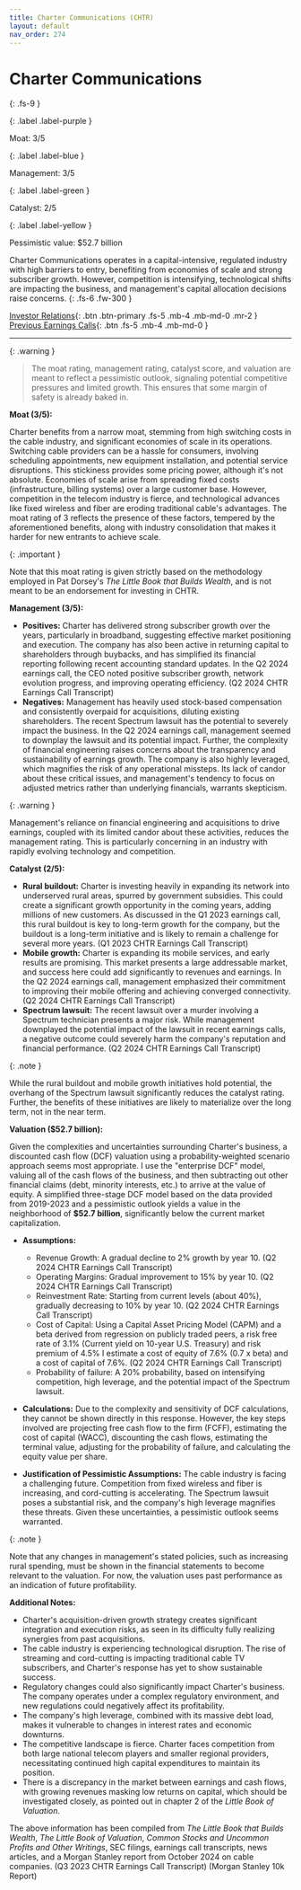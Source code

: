 ```yaml
---
title: Charter Communications (CHTR)
layout: default
nav_order: 274
---
```


# Charter Communications
{: .fs-9 }

{: .label .label-purple }

Moat: 3/5

{: .label .label-blue }

Management: 3/5

{: .label .label-green }

Catalyst: 2/5

{: .label .label-yellow }

Pessimistic value: $52.7 billion

Charter Communications operates in a capital-intensive, regulated industry with high barriers to entry, benefiting from economies of scale and strong subscriber growth. However, competition is intensifying, technological shifts are impacting the business, and management's capital allocation decisions raise concerns.
{: .fs-6 .fw-300 }

[Investor Relations](https://www.google.com/search?q=CHTR+investor+relations){: .btn .btn-primary .fs-5 .mb-4 .mb-md-0 .mr-2 }
[Previous Earnings Calls](https://discountingcashflows.com/company/CHTR/transcripts/){: .btn .fs-5 .mb-4 .mb-md-0 }

---

{: .warning } 
>The moat rating, management rating, catalyst score, and valuation are meant to reflect a pessimistic outlook, signaling potential competitive pressures and limited growth. This ensures that some margin of safety is already baked in.


**Moat (3/5):**

Charter benefits from a narrow moat, stemming from high switching costs in the cable industry, and significant economies of scale in its operations.  Switching cable providers can be a hassle for consumers, involving scheduling appointments, new equipment installation, and potential service disruptions.  This stickiness provides some pricing power, although it's not absolute. Economies of scale arise from spreading fixed costs (infrastructure, billing systems) over a large customer base.  However, competition in the telecom industry is fierce, and technological advances like fixed wireless and fiber are eroding traditional cable's advantages. The moat rating of 3 reflects the presence of these factors, tempered by the aforementioned benefits, along with industry consolidation that makes it harder for new entrants to achieve scale.

{: .important }

Note that this moat rating is given strictly based on the methodology employed in Pat Dorsey's *The Little Book that Builds Wealth*, and is not meant to be an endorsement for investing in CHTR.
 

**Management (3/5):**

* **Positives:** Charter has delivered strong subscriber growth over the years, particularly in broadband, suggesting effective market positioning and execution.  The company has also been active in returning capital to shareholders through buybacks, and has simplified its financial reporting following recent accounting standard updates. In the Q2 2024 earnings call, the CEO noted positive subscriber growth, network evolution progress, and improving operating efficiency. (Q2 2024 CHTR Earnings Call Transcript)
* **Negatives:**  Management has heavily used stock-based compensation and consistently overpaid for acquisitions, diluting existing shareholders. The recent Spectrum lawsuit has the potential to severely impact the business.  In the Q2 2024 earnings call, management seemed to downplay the lawsuit and its potential impact. Further, the complexity of financial engineering raises concerns about the transparency and sustainability of earnings growth.  The company is also highly leveraged, which magnifies the risk of any operational missteps. Its lack of candor about these critical issues, and management's tendency to focus on adjusted metrics rather than underlying financials, warrants skepticism.

{: .warning }

Management's reliance on financial engineering and acquisitions to drive earnings, coupled with its limited candor about these activities, reduces the management rating. This is particularly concerning in an industry with rapidly evolving technology and competition.

**Catalyst (2/5):**

* **Rural buildout:**  Charter is investing heavily in expanding its network into underserved rural areas, spurred by government subsidies. This could create a significant growth opportunity in the coming years, adding millions of new customers.  As discussed in the Q1 2023 earnings call, this rural buildout is key to long-term growth for the company, but the buildout is a long-term initiative and is likely to remain a challenge for several more years.  (Q1 2023 CHTR Earnings Call Transcript)
* **Mobile growth:** Charter is expanding its mobile services, and early results are promising. This market presents a large addressable market, and success here could add significantly to revenues and earnings.  In the Q2 2024 earnings call, management emphasized their commitment to improving their mobile offering and achieving converged connectivity. (Q2 2024 CHTR Earnings Call Transcript)
* **Spectrum lawsuit:**  The recent lawsuit over a murder involving a Spectrum technician presents a major risk.  While management downplayed the potential impact of the lawsuit in recent earnings calls, a negative outcome could severely harm the company's reputation and financial performance. (Q2 2024 CHTR Earnings Call Transcript)

{: .note }

While the rural buildout and mobile growth initiatives hold potential, the overhang of the Spectrum lawsuit significantly reduces the catalyst rating. Further, the benefits of these initiatives are likely to materialize over the long term, not in the near term.

**Valuation ($52.7 billion):**

Given the complexities and uncertainties surrounding Charter's business, a discounted cash flow (DCF) valuation using a probability-weighted scenario approach seems most appropriate.  I use the "enterprise DCF" model, valuing all of the cash flows of the business, and then subtracting out other financial claims (debt, minority interests, etc.) to arrive at the value of equity.  A simplified three-stage DCF model based on the data provided from 2019-2023 and a pessimistic outlook yields a value in the neighborhood of **$52.7 billion**, significantly below the current market capitalization.

* **Assumptions:** 
    * Revenue Growth:  A gradual decline to 2% growth by year 10. (Q2 2024 CHTR Earnings Call Transcript)
    * Operating Margins:  Gradual improvement to 15% by year 10. (Q2 2024 CHTR Earnings Call Transcript)
    * Reinvestment Rate: Starting from current levels (about 40%), gradually decreasing to 10% by year 10. (Q2 2024 CHTR Earnings Call Transcript)
    * Cost of Capital: Using a Capital Asset Pricing Model (CAPM) and a beta derived from regression on publicly traded peers, a risk free rate of 3.1% (Current yield on 10-year U.S. Treasury) and risk premium of 4.5% I estimate a cost of equity of 7.6% (0.7 x beta) and a cost of capital of 7.6%. (Q2 2024 CHTR Earnings Call Transcript)
    * Probability of failure: A 20% probability, based on intensifying competition, high leverage, and the potential impact of the Spectrum lawsuit.

* **Calculations:** Due to the complexity and sensitivity of DCF calculations, they cannot be shown directly in this response. However, the key steps involved are projecting free cash flow to the firm (FCFF), estimating the cost of capital (WACC), discounting the cash flows, estimating the terminal value, adjusting for the probability of failure, and calculating the equity value per share.

* **Justification of Pessimistic Assumptions:**  The cable industry is facing a challenging future. Competition from fixed wireless and fiber is increasing, and cord-cutting is accelerating.  The Spectrum lawsuit poses a substantial risk, and the company's high leverage magnifies these threats.  Given these uncertainties, a pessimistic outlook seems warranted.

{: .note }

Note that any changes in management's stated policies, such as increasing rural spending,  must be shown in the financial statements to become relevant to the valuation. For now, the valuation uses past performance as an indication of future profitability.

**Additional Notes:**

* Charter's acquisition-driven growth strategy creates significant integration and execution risks, as seen in its difficulty fully realizing synergies from past acquisitions.
* The cable industry is experiencing technological disruption.  The rise of streaming and cord-cutting is impacting traditional cable TV subscribers, and Charter's response has yet to show sustainable success.
* Regulatory changes could also significantly impact Charter's business.  The company operates under a complex regulatory environment, and new regulations could negatively affect its profitability.
* The company's high leverage, combined with its massive debt load, makes it vulnerable to changes in interest rates and economic downturns. 
* The competitive landscape is fierce.  Charter faces competition from both large national telecom players and smaller regional providers, necessitating continued high capital expenditures to maintain its position.
* There is a discrepancy in the market between earnings and cash flows, with growing revenues masking low returns on capital,  which should be investigated closely, as pointed out in chapter 2 of the *Little Book of Valuation*.

The above information has been compiled from *The Little Book that Builds Wealth*, *The Little Book of Valuation*, *Common Stocks and Uncommon Profits and Other Writings*, SEC filings, earnings call transcripts, news articles, and a Morgan Stanley report from October 2024 on cable companies. (Q3 2023 CHTR Earnings Call Transcript) (Morgan Stanley 10k Report)